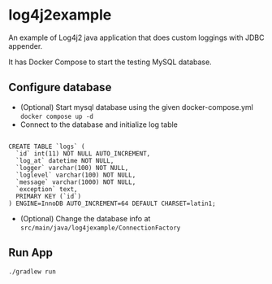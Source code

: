 # log4j2example

An example of Log4j2 java application that does custom loggings with JDBC appender.

It has Docker Compose to start the testing MySQL database.

## Configure database

* (Optional) Start mysql database using the given docker-compose.yml `docker compose up -d`
* Connect to the database and initialize log table
```

CREATE TABLE `logs` (
  `id` int(11) NOT NULL AUTO_INCREMENT,
  `log_at` datetime NOT NULL,
  `logger` varchar(100) NOT NULL,
  `loglevel` varchar(100) NOT NULL,
  `message` varchar(1000) NOT NULL,
  `exception` text,
  PRIMARY KEY (`id`)
) ENGINE=InnoDB AUTO_INCREMENT=64 DEFAULT CHARSET=latin1;

```

* (Optional) Change the database info at `src/main/java/log4jexample/ConnectionFactory`

## Run App

`./gradlew run`


